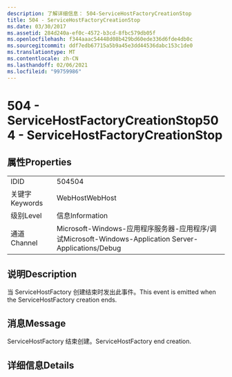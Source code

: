```yaml
---
description: 了解详细信息： 504-ServiceHostFactoryCreationStop
title: 504 - ServiceHostFactoryCreationStop
ms.date: 03/30/2017
ms.assetid: 284d240a-ef0c-4572-b3cd-8fbc579db05f
ms.openlocfilehash: f344aaac54448d08b429bd60ede336d6fde4db0c
ms.sourcegitcommit: ddf7edb67715a5b9a45e3dd44536dabc153c1de0
ms.translationtype: MT
ms.contentlocale: zh-CN
ms.lasthandoff: 02/06/2021
ms.locfileid: "99759986"
---
```

# <a name="504---servicehostfactorycreationstop"></a><span data-ttu-id="bd5fe-103">504 - ServiceHostFactoryCreationStop</span><span class="sxs-lookup"><span data-stu-id="bd5fe-103">504 - ServiceHostFactoryCreationStop</span></span>

## <a name="properties"></a><span data-ttu-id="bd5fe-104">属性</span><span class="sxs-lookup"><span data-stu-id="bd5fe-104">Properties</span></span>  
  
|||  
|-|-|  
|<span data-ttu-id="bd5fe-105">ID</span><span class="sxs-lookup"><span data-stu-id="bd5fe-105">ID</span></span>|<span data-ttu-id="bd5fe-106">504</span><span class="sxs-lookup"><span data-stu-id="bd5fe-106">504</span></span>|  
|<span data-ttu-id="bd5fe-107">关键字</span><span class="sxs-lookup"><span data-stu-id="bd5fe-107">Keywords</span></span>|<span data-ttu-id="bd5fe-108">WebHost</span><span class="sxs-lookup"><span data-stu-id="bd5fe-108">WebHost</span></span>|  
|<span data-ttu-id="bd5fe-109">级别</span><span class="sxs-lookup"><span data-stu-id="bd5fe-109">Level</span></span>|<span data-ttu-id="bd5fe-110">信息</span><span class="sxs-lookup"><span data-stu-id="bd5fe-110">Information</span></span>|  
|<span data-ttu-id="bd5fe-111">通道</span><span class="sxs-lookup"><span data-stu-id="bd5fe-111">Channel</span></span>|<span data-ttu-id="bd5fe-112">Microsoft-Windows-应用程序服务器-应用程序/调试</span><span class="sxs-lookup"><span data-stu-id="bd5fe-112">Microsoft-Windows-Application Server-Applications/Debug</span></span>|  
  
## <a name="description"></a><span data-ttu-id="bd5fe-113">说明</span><span class="sxs-lookup"><span data-stu-id="bd5fe-113">Description</span></span>  

 <span data-ttu-id="bd5fe-114">当 ServiceHostFactory 创建结束时发出此事件。</span><span class="sxs-lookup"><span data-stu-id="bd5fe-114">This event is emitted when the ServiceHostFactory creation ends.</span></span>  
  
## <a name="message"></a><span data-ttu-id="bd5fe-115">消息</span><span class="sxs-lookup"><span data-stu-id="bd5fe-115">Message</span></span>  

 <span data-ttu-id="bd5fe-116">ServiceHostFactory 结束创建。</span><span class="sxs-lookup"><span data-stu-id="bd5fe-116">ServiceHostFactory end creation.</span></span>  
  
## <a name="details"></a><span data-ttu-id="bd5fe-117">详细信息</span><span class="sxs-lookup"><span data-stu-id="bd5fe-117">Details</span></span>
